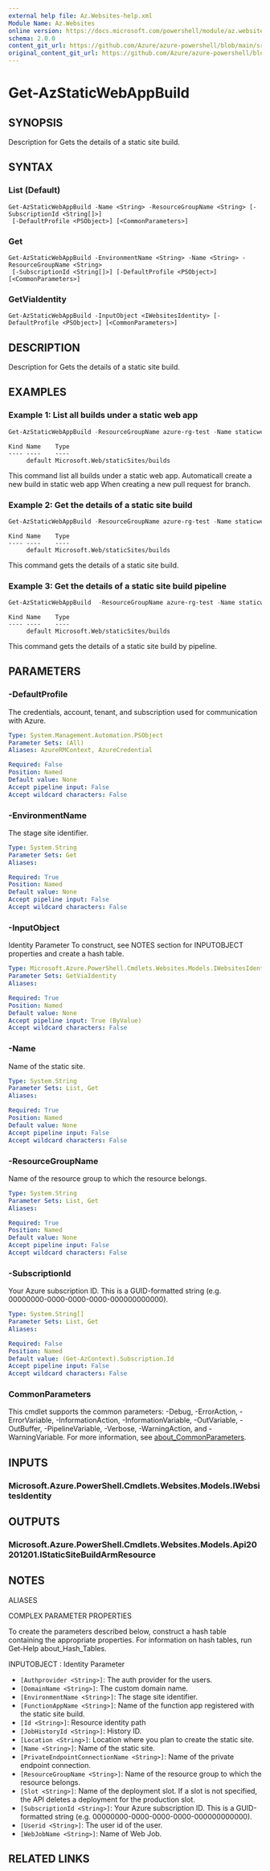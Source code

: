 ```yaml
---
external help file: Az.Websites-help.xml
Module Name: Az.Websites
online version: https://docs.microsoft.com/powershell/module/az.websites/get-azstaticwebappbuild
schema: 2.0.0
content_git_url: https://github.com/Azure/azure-powershell/blob/main/src/Websites/Websites/help/Get-AzStaticWebAppBuild.md
original_content_git_url: https://github.com/Azure/azure-powershell/blob/main/src/Websites/Websites/help/Get-AzStaticWebAppBuild.md
---
```


# Get-AzStaticWebAppBuild

## SYNOPSIS
Description for Gets the details of a static site build.

## SYNTAX

### List (Default)
```
Get-AzStaticWebAppBuild -Name <String> -ResourceGroupName <String> [-SubscriptionId <String[]>]
 [-DefaultProfile <PSObject>] [<CommonParameters>]
```

### Get
```
Get-AzStaticWebAppBuild -EnvironmentName <String> -Name <String> -ResourceGroupName <String>
 [-SubscriptionId <String[]>] [-DefaultProfile <PSObject>] [<CommonParameters>]
```

### GetViaIdentity
```
Get-AzStaticWebAppBuild -InputObject <IWebsitesIdentity> [-DefaultProfile <PSObject>] [<CommonParameters>]
```

## DESCRIPTION
Description for Gets the details of a static site build.

## EXAMPLES

### Example 1: List all builds under a static web app
```powershell
Get-AzStaticWebAppBuild -ResourceGroupName azure-rg-test -Name staticweb-portal04
```

```output
Kind Name    Type
---- ----    ----
     default Microsoft.Web/staticSites/builds
```

This command list all builds under a static web app.
Automaticall create a new build in static web app When creating a new pull request for branch.

### Example 2: Get the details of a static site build
```powershell
Get-AzStaticWebAppBuild -ResourceGroupName azure-rg-test -Name staticweb-portal04 -EnvironmentName 'default'
```

```output
Kind Name    Type
---- ----    ----
     default Microsoft.Web/staticSites/builds
```

This command gets the details of a static site build.

### Example 3: Get the details of a static site build pipeline
```powershell
Get-AzStaticWebAppBuild  -ResourceGroupName azure-rg-test -Name staticweb-portal04 | Get-AzStaticWebAppBuild
```

```output
Kind Name    Type
---- ----    ----
     default Microsoft.Web/staticSites/builds
```

This command gets the details of a static site build by pipeline.

## PARAMETERS

### -DefaultProfile
The credentials, account, tenant, and subscription used for communication with Azure.

```yaml
Type: System.Management.Automation.PSObject
Parameter Sets: (All)
Aliases: AzureRMContext, AzureCredential

Required: False
Position: Named
Default value: None
Accept pipeline input: False
Accept wildcard characters: False
```

### -EnvironmentName
The stage site identifier.

```yaml
Type: System.String
Parameter Sets: Get
Aliases:

Required: True
Position: Named
Default value: None
Accept pipeline input: False
Accept wildcard characters: False
```

### -InputObject
Identity Parameter
To construct, see NOTES section for INPUTOBJECT properties and create a hash table.

```yaml
Type: Microsoft.Azure.PowerShell.Cmdlets.Websites.Models.IWebsitesIdentity
Parameter Sets: GetViaIdentity
Aliases:

Required: True
Position: Named
Default value: None
Accept pipeline input: True (ByValue)
Accept wildcard characters: False
```

### -Name
Name of the static site.

```yaml
Type: System.String
Parameter Sets: List, Get
Aliases:

Required: True
Position: Named
Default value: None
Accept pipeline input: False
Accept wildcard characters: False
```

### -ResourceGroupName
Name of the resource group to which the resource belongs.

```yaml
Type: System.String
Parameter Sets: List, Get
Aliases:

Required: True
Position: Named
Default value: None
Accept pipeline input: False
Accept wildcard characters: False
```

### -SubscriptionId
Your Azure subscription ID.
This is a GUID-formatted string (e.g.
00000000-0000-0000-0000-000000000000).

```yaml
Type: System.String[]
Parameter Sets: List, Get
Aliases:

Required: False
Position: Named
Default value: (Get-AzContext).Subscription.Id
Accept pipeline input: False
Accept wildcard characters: False
```

### CommonParameters
This cmdlet supports the common parameters: -Debug, -ErrorAction, -ErrorVariable, -InformationAction, -InformationVariable, -OutVariable, -OutBuffer, -PipelineVariable, -Verbose, -WarningAction, and -WarningVariable. For more information, see [about_CommonParameters](http://go.microsoft.com/fwlink/?LinkID=113216).

## INPUTS

### Microsoft.Azure.PowerShell.Cmdlets.Websites.Models.IWebsitesIdentity

## OUTPUTS

### Microsoft.Azure.PowerShell.Cmdlets.Websites.Models.Api20201201.IStaticSiteBuildArmResource

## NOTES

ALIASES

COMPLEX PARAMETER PROPERTIES

To create the parameters described below, construct a hash table containing the appropriate properties. For information on hash tables, run Get-Help about_Hash_Tables.


INPUTOBJECT <IWebsitesIdentity>: Identity Parameter
  - `[Authprovider <String>]`: The auth provider for the users.
  - `[DomainName <String>]`: The custom domain name.
  - `[EnvironmentName <String>]`: The stage site identifier.
  - `[FunctionAppName <String>]`: Name of the function app registered with the static site build.
  - `[Id <String>]`: Resource identity path
  - `[JobHistoryId <String>]`: History ID.
  - `[Location <String>]`: Location where you plan to create the static site.
  - `[Name <String>]`: Name of the static site.
  - `[PrivateEndpointConnectionName <String>]`: Name of the private endpoint connection.
  - `[ResourceGroupName <String>]`: Name of the resource group to which the resource belongs.
  - `[Slot <String>]`: Name of the deployment slot. If a slot is not specified, the API deletes a deployment for the production slot.
  - `[SubscriptionId <String>]`: Your Azure subscription ID. This is a GUID-formatted string (e.g. 00000000-0000-0000-0000-000000000000).
  - `[Userid <String>]`: The user id of the user.
  - `[WebJobName <String>]`: Name of Web Job.

## RELATED LINKS
